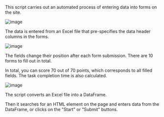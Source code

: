 This script carries out an automated process of entering data into forms on the site.

![image](https://github.com/DrDowellsHead/RPA-Challenge/assets/64928875/019e6a56-5390-4819-98a8-76873a628a91)

The data is entered from an Excel file that pre-specifies the data header columns in the forms.

![image](https://github.com/DrDowellsHead/RPA-Challenge/assets/64928875/33540378-68de-49db-97f9-ad5e97aebb72)

The fields change their position after each form submission. There are 10 forms to fill out in total.

In total, you can score 70 out of 70 points, which corresponds to all filled fields. The task completion time is also calculated.

![image](https://github.com/DrDowellsHead/RPA-Challenge/assets/64928875/8603605c-2197-421d-89dc-464b23913a21)

The script converts an Excel file into a DataFrame.

Then it searches for an HTML element on the page and enters data from the DataFrame, or clicks on the "Start" or "Submit" buttons.
